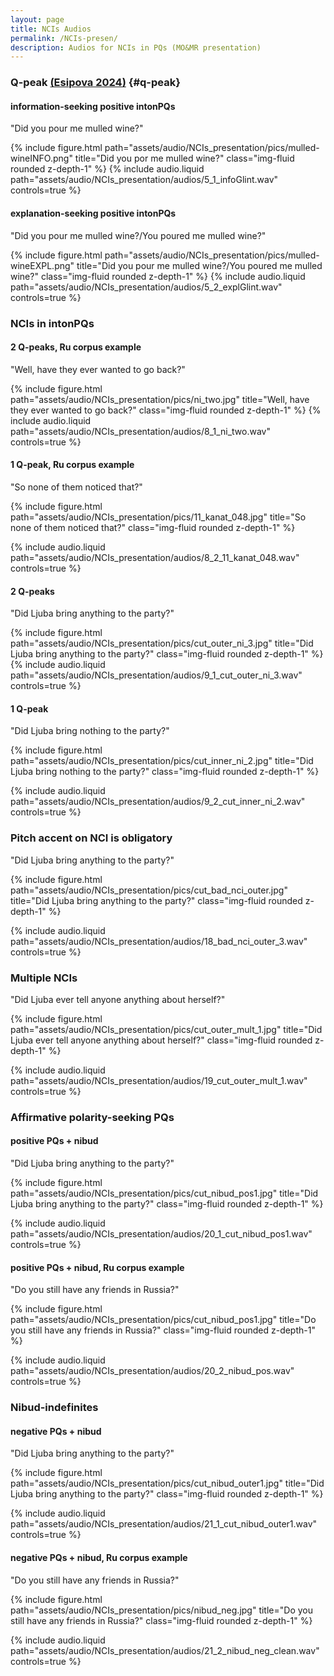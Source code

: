```yaml
---
layout: page
title: NCIs Audios
permalink: /NCIs-presen/
description: Audios for NCIs in PQs (MO&MR presentation) 
---
```


### Q-peak [(Esipova 2024)](https://lingbuzz.net/lingbuzz/008389) {#q-peak}
#### information-seeking positive intonPQs

"Did you pour me mulled wine?"

{% include figure.html 
path="assets/audio/NCIs_presentation/pics/mulled-wineINFO.png" 
title="Did you por me mulled wine?" 
class="img-fluid rounded z-depth-1" %}
{% include audio.liquid path="assets/audio/NCIs_presentation/audios/5_1_infoGlint.wav" controls=true %}

#### explanation-seeking positive intonPQs

"Did you pour me mulled wine?/You poured me mulled wine?"

{% include figure.html 
path="assets/audio/NCIs_presentation/pics/mulled-wineEXPL.png" 
title="Did you pour me mulled wine?/You poured me mulled wine?" 
class="img-fluid rounded z-depth-1" %}
{% include audio.liquid path="assets/audio/NCIs_presentation/audios/5_2_explGlint.wav" controls=true %}

### NCIs in intonPQs
#### 2 Q-peaks, Ru corpus example
"Well, have they ever wanted to go back?"

{% include figure.html 
path="assets/audio/NCIs_presentation/pics/ni_two.jpg" 
title="Well, have they ever wanted to go back?" 
class="img-fluid rounded z-depth-1" %}
{% include audio.liquid path="assets/audio/NCIs_presentation/audios/8_1_ni_two.wav" controls=true %}

#### 1 Q-peak, Ru corpus example
"So none of them noticed that?"

{% include figure.html
path="assets/audio/NCIs_presentation/pics/11_kanat_048.jpg"
title="So none of them noticed that?"
class="img-fluid rounded z-depth-1" %}

{% include audio.liquid path="assets/audio/NCIs_presentation/audios/8_2_11_kanat_048.wav" controls=true %}

#### 2 Q-peaks
"Did Ljuba bring anything to the party?"

{% include figure.html
path="assets/audio/NCIs_presentation/pics/cut_outer_ni_3.jpg"
title="Did Ljuba bring anything to the party?"
class="img-fluid rounded z-depth-1" %}
{% include audio.liquid path="assets/audio/NCIs_presentation/audios/9_1_cut_outer_ni_3.wav" controls=true %}

#### 1 Q-peak
"Did Ljuba bring nothing to the party?"

{% include figure.html
path="assets/audio/NCIs_presentation/pics/cut_inner_ni_2.jpg"
title="Did Ljuba bring nothing to the party?"
class="img-fluid rounded z-depth-1" %}

{% include audio.liquid path="assets/audio/NCIs_presentation/audios/9_2_cut_inner_ni_2.wav" controls=true %}

### Pitch accent on NCI is obligatory 
"Did Ljuba bring anything to the party?"

{% include figure.html
path="assets/audio/NCIs_presentation/pics/cut_bad_nci_outer.jpg"
title="Did Ljuba bring anything to the party?"
class="img-fluid rounded z-depth-1" %}

{% include audio.liquid path="assets/audio/NCIs_presentation/audios/18_bad_nci_outer_3.wav" controls=true %}

### Multiple NCIs 
"Did Ljuba ever tell anyone anything about herself?"

{% include figure.html
path="assets/audio/NCIs_presentation/pics/cut_outer_mult_1.jpg"
title="Did Ljuba ever tell anyone anything about herself?"
class="img-fluid rounded z-depth-1" %}

{% include audio.liquid path="assets/audio/NCIs_presentation/audios/19_cut_outer_mult_1.wav" controls=true %}

### Affirmative polarity-seeking PQs
#### positive PQs + nibud 
"Did Ljuba bring anything to the party?"

{% include figure.html
path="assets/audio/NCIs_presentation/pics/cut_nibud_pos1.jpg"
title="Did Ljuba bring anything to the party?"
class="img-fluid rounded z-depth-1" %}

{% include audio.liquid path="assets/audio/NCIs_presentation/audios/20_1_cut_nibud_pos1.wav" controls=true %}

#### positive PQs + nibud, Ru corpus example
"Do you still have any friends in Russia?"

{% include figure.html
path="assets/audio/NCIs_presentation/pics/cut_nibud_pos1.jpg"
title="Do you still have any friends in Russia?"
class="img-fluid rounded z-depth-1" %}

{% include audio.liquid path="assets/audio/NCIs_presentation/audios/20_2_nibud_pos.wav" controls=true %}

### Nibud-indefinites 
#### negative PQs + nibud
"Did Ljuba bring anything to the party?"

{% include figure.html
path="assets/audio/NCIs_presentation/pics/cut_nibud_outer1.jpg"
title="Did Ljuba bring anything to the party?"
class="img-fluid rounded z-depth-1" %}

{% include audio.liquid path="assets/audio/NCIs_presentation/audios/21_1_cut_nibud_outer1.wav" controls=true %}

#### negative PQs + nibud, Ru corpus example
"Do you still have any friends in Russia?"

{% include figure.html
path="assets/audio/NCIs_presentation/pics/nibud_neg.jpg"
title="Do you still have any friends in Russia?"
class="img-fluid rounded z-depth-1" %}

{% include audio.liquid path="assets/audio/NCIs_presentation/audios/21_2_nibud_neg_clean.wav" controls=true %}

